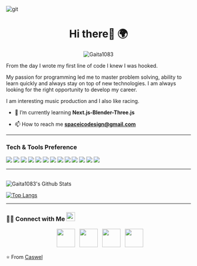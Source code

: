 ![git](https://user-images.githubusercontent.com/121208942/227751166-be3659d4-0d3e-4201-86c1-d74b603730b4.png)

<h1 align= "center"><b>Hi there👋 🌍</b></h1>
<p align="center"> <img src="https://komarev.com/ghpvc/?username=Gaita1083" alt="Gaita1083" /> </p>

From the day I wrote my first line of code I knew I was hooked.

My passion for programming led me to master problem solving, ability to learn quickly and always stay on top of new technologies. I am always looking for the right opportunity to develop my career.

I am interesting music production and I also like racing. 


- 🌱 I’m currently learning **Next.js-Blender-Three.js**

- 📫 How to reach me **spaceicodesign@gmail.com**
-----

### Tech & Tools Preference

<img src = "https://img.shields.io/badge/-HTML5-E34F26?style=flat&logo=html5&logoColor=white"> <img src = "https://img.shields.io/badge/-CSS3-1572B6?style=flat&logo=css3&logoColor=white">
<img src="https://img.shields.io/badge/-Bootstrap-563D7C?style=flat&logo=bootstrap&logoColor=white">
<img src="https://img.shields.io/badge/-JavaScript-eed718?style=flat&logo=javascript&logoColor=ffffff">
<img src="https://img.shields.io/badge/-Sass-cc6699?style=flat&logo=sass&logoColor=ffffff">
<img src="https://img.shields.io/badge/-React-000000?style=flat&logo=react&logoColor=00c8ff">
<img src="https://img.shields.io/badge/-MongoDB-4DB33D?style=flat&logo=mongodb&logoColor=FFFFFF">
<img src="https://img.shields.io/badge/-Express.js-787878?style=flat">
<img src="https://img.shields.io/badge/-Node.js-3C873A?style=flat&logo=Node.js&logoColor=white">
<img src="https://img.shields.io/badge/-Next.js-5A0FC8?style=flat">
<img src="http://img.shields.io/badge/-Git-F1502F?style=flat&logo=git&logoColor=FFFFFF">
<img src="http://img.shields.io/badge/-Github-000000?style=flat&logo=github&logoColor=FFFFFF">
<img src="http://img.shields.io/badge/-VS%20Code-007ACC?style=flat&logo=visual%20studio%20code&logoColor=white">



-----

<br>

<img align="center" src="https://github-readme-stats.vercel.app/api?username=Gaita1083&include_all_commits=true&count_private=true&show_icons=true&line_height=20&title_color=2E3840&icon_color=2234AE&text_color=2E3840&bg_color=f7e7ce" alt="Gaita1083's Github Stats">

</br>

[![Top Langs](https://github-readme-stats.vercel.app/api/top-langs/?username=Gaita1083&layout=compact&text_color=2E3840&bg_color=f7e7ce&title_color=2E3840)](https://github.com/Gaita1083/github-readme-stats)


-----

<h3> 🤝🏻 Connect with Me <img src="https://github.com/TheDudeThatCode/TheDudeThatCode/blob/master/Assets/Earth.gif" width="24px"> </h3>

<p align="center">
&nbsp; <a href="https://twitter.com/caswellmcduffi1" target="_blank" rel="noopener noreferrer"><img src="https://img.icons8.com/plasticine/100/000000/twitter.png" width="50" /></a>  
&nbsp; <a href="https://instagram.com/_algaita" target="_blank" rel="noopener noreferrer"><img src="https://img.icons8.com/plasticine/100/000000/instagram-new.png" width="50" /></a>  
&nbsp; <a href="https://linkedin.com/in/caswel" target="_blank" rel="noopener noreferrer"><img src="https://img.icons8.com/plasticine/100/000000/linkedin.png" width="50" /></a>
&nbsp; <a href="mailto:spaceicodesign@gmail.com" target="_blank" rel="noopener noreferrer"><img src="https://img.icons8.com/plasticine/100/000000/gmail.png"  width="50" /></a>
</p>

⭐️ From [Caswel](https://github.com/Gaita1083)
